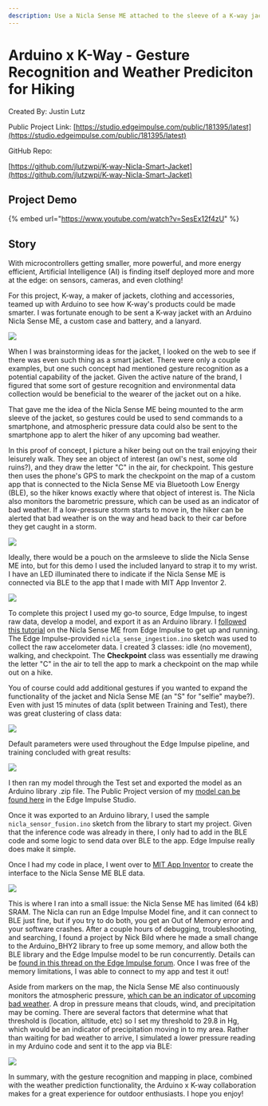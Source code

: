 ```yaml
---
description: Use a Nicla Sense ME attached to the sleeve of a K-way jacket for gesture recognition and bad weather prediction
---
```


# Arduino x K-Way - Gesture Recognition and Weather Prediciton for Hiking 

Created By:
Justin Lutz 

Public Project Link:
[https://studio.edgeimpulse.com/public/181395/latest](https://studio.edgeimpulse.com/public/181395/latest)

GitHub Repo:

[https://github.com/jlutzwpi/K-way-Nicla-Smart-Jacket](https://github.com/jlutzwpi/K-way-Nicla-Smart-Jacket)

## Project Demo

{% embed url="https://www.youtube.com/watch?v=SesEx12f4zU" %}

## Story

With microcontrollers getting smaller, more powerful, and more energy efficient, Artificial Intelligence (AI) is finding itself deployed more and more at the edge: on sensors, cameras, and even clothing!

For this project, K-way, a maker of jackets, clothing and accessories, teamed up with Arduino to see how K-way's products could be made smarter. I was fortunate enough to be sent a K-way jacket with an Arduino Nicla Sense ME, a custom case and battery, and a lanyard.

![](.gitbook/assets/arduino-kway-gesture-recognition-weather/jacket.jpg)

When I was brainstorming ideas for the jacket, I looked on the web to see if there was even such thing as a smart jacket. There were only a couple examples, but one such concept had mentioned gesture recognition as a potential capability of the jacket. Given the active nature of the brand, I figured that some sort of gesture recognition and environmental data collection would be beneficial to the wearer of the jacket out on a hike.

That gave me the idea of the Nicla Sense ME being mounted to the arm sleeve of the jacket, so gestures could be used to send commands to a smartphone, and atmospheric pressure data could also be sent to the smartphone app to alert the hiker of any upcoming bad weather.

In this proof of concept, I picture a hiker being out on the trail enjoying their leisurely walk. They see an object of interest (an owl's nest, some old ruins?), and they draw the letter "C" in the air, for checkpoint. This gesture then uses the phone's GPS to mark the checkpoint on the map of a custom app that is connected to the Nicla Sense ME via Bluetooth Low Energy (BLE), so the hiker knows exactly where that object of interest is. The Nicla also monitors the barometric pressure, which can be used as an indicator of bad weather. If a low-pressure storm starts to move in, the hiker can be alerted that bad weather is on the way and head back to their car before they get caught in a storm.

![](.gitbook/assets/arduino-kway-gesture-recognition-weather/cover.jpg)

Ideally, there would be a pouch on the armsleeve to slide the Nicla Sense ME into, but for this demo I used the included lanyard to strap it to my wrist. I have an LED illuminated there to indicate if the Nicla Sense ME is connected via BLE to the app that I made with MIT App Inventor 2.

![](.gitbook/assets/arduino-kway-gesture-recognition-weather/wrist.jpg)

To complete this project I used my go-to source, Edge Impulse, to ingest raw data, develop a model, and export it as an Arduino library. I [followed this tutorial](https://docs.edgeimpulse.com/docs/development-platforms/officially-supported-mcu-targets/arduino-nicla-sense-me) on the Nicla Sense ME from Edge Impulse to get up and running. The Edge Impulse-provided `nicla_sense_ingestion.ino` sketch was used to collect the raw accelometer data. I created 3 classes: idle (no movement), walking, and checkpoint. The **Checkpoint** class was essentially me drawing the letter "C" in the air to tell the app to mark a checkpoint on the map while out on a hike.

You of course could add additional gestures if you wanted to expand the functionality of the jacket and Nicla Sense ME (an "S" for "selfie" maybe?). Even with just 15 minutes of data (split between Training and Test), there was great clustering of class data:

![](.gitbook/assets/arduino-kway-gesture-recognition-weather/data-explorer.jpg)

Default parameters were used throughout the Edge Impulse pipeline, and training concluded with great results:

![](.gitbook/assets/arduino-kway-gesture-recognition-weather/training-results.jpg)

I then ran my model through the Test set and exported the model as an Arduino library .zip file. The Public Project version of my [model can be found here](https://studio.edgeimpulse.com/public/181395/latest) in the Edge Impulse Studio.

Once it was exported to an Arduino library, I used the sample `nicla_sensor_fusion.ino` sketch from the library to start my project. Given that the inference code was already in there, I only had to add in the BLE code and some logic to send data over BLE to the app. Edge Impulse really does make it simple.

Once I had my code in place, I went over to [MIT App Inventor](https://appinventor.mit.edu/) to create the interface to the Nicla Sense ME BLE data.

![](.gitbook/assets/arduino-kway-gesture-recognition-weather/app-inventor.jpg)

This is where I ran into a small issue: the Nicla Sense ME has limited (64 kB) SRAM. The Nicla can run an Edge Impulse Model fine, and it can connect to BLE just fine, but if you try to do both, you get an Out of Memory error and your software crashes. After a couple hours of debugging, troubleshooting, and searching, I found a project by Nick Bild where he made a small change to the Arduino_BHY2 library to free up some memory, and allow both the BLE library and the Edge Impulse model to be run concurrently. Details can be [found in this thread on the Edge Impulse forum](https://forum.edgeimpulse.com/t/nicla-sense-me-running-out-of-memory/6344/11). Once I was free of the memory limitations, I was able to connect to my app and test it out!

Aside from markers on the map, the Nicla Sense ME also continuously monitors the atmospheric pressure, [which can be an indicator of upcoming bad weather](https://education.nationalgeographic.org/resource/atmospheric-pressure). A drop in pressure means that clouds, wind, and precipitation may be coming. There are several factors that determine what that threshold is (location, altitude, etc) so I set my threshold to 29.8 in Hg, which would be an indicator of precipitation moving in to my area. Rather than waiting for bad weather to arrive, I simulated a lower pressure reading in my Arduino code and sent it to the app via BLE:

![](.gitbook/assets/arduino-kway-gesture-recognition-weather/tracker.jpg)

In summary, with the gesture recognition and mapping in place, combined with the weather prediction functionality, the Arduino x K-way collaboration makes for a great experience for outdoor enthusiasts. I hope you enjoy!



